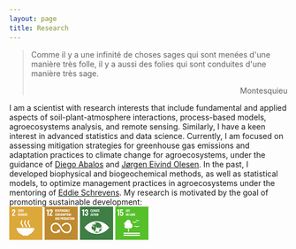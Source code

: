 ```yaml
---
layout: page
title: Research
---
```

> Comme il y a une infinité de choses sages qui sont menées d'une manière très folle, il y a aussi des folies qui sont conduites d'une manière très sage.
> <div style="text-align: right"> Montesquieu </div>

I am a scientist with research interests that include fundamental and applied aspects of soil-plant-atmosphere interactions, process-based models, agroecosystems analysis, and remote sensing. Similarly, I have a keen interest in advanced statistics and data science. Currently, I am focused on assessing mitigation strategies for greenhouse gas emissions and adaptation practices to climate change for agroecosystems, under the guidance of [Diego Abalos](https://pure.au.dk/portal/en/persons/diego-abalos-rodriguez(559d7c79-b225-4977-9a4d-0ecf7b496f4f).html) and [Jørgen Eivind Olesen](http://pure.au.dk/portal/en/jorgene.olesen@agrsci.dk). 
In the past, I developed biophysical and biogeochemical methods, as well as statistical models, to optimize management practices in agroecosystems under the mentoring of [Eddie Schrevens](https://www.kuleuven.be/wieiswie/en/person/00009933). My research is motivated by the goal of promoting sustainable development:<br/>[![](https://raw.githubusercontent.com/diegogradosb/diegogradosb.github.io/master/img/sdg_un/sdg_un_02.png)](https://sdgs.un.org/goals/goal2) [![](https://raw.githubusercontent.com/diegogradosb/diegogradosb.github.io/master/img/sdg_un/sdg_un_12.png)](https://sdgs.un.org/goals/goal12) [![](https://raw.githubusercontent.com/diegogradosb/diegogradosb.github.io/master/img/sdg_un/sdg_un_13.png)](https://sdgs.un.org/goals/goal13) [![](https://raw.githubusercontent.com/diegogradosb/diegogradosb.github.io/master/img/sdg_un/sdg_un_15.png)](https://sdgs.un.org/goals/goal15)
